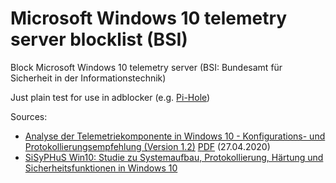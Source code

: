 # Microsoft Windows 10 telemetry server blocklist (BSI)
Block Microsoft Windows 10 telemetry server (BSI: Bundesamt für Sicherheit in der Informationstechnik)

Just plain test for use in adblocker (e.g. [Pi-Hole](https://pi-hole.net/))

Sources: 
* [Analyse der Telemetriekomponente in Windows 10 - Konfigurations- und Protokollierungsempfehlung (Version 1.2)](https://www.bsi.bund.de/SharedDocs/Downloads/DE/BSI/Cyber-Sicherheit/SiSyPHus/Analyse_Telemetriekomponente_1_2.html;jsessionid=2AA89CCA464BF6E206E0AA0FBF6CEA5F.2_cid500) [PDF](https://www.bsi.bund.de/SharedDocs/Downloads/DE/BSI/Cyber-Sicherheit/SiSyPHus/Analyse_Telemetriekomponente_1_2.pdf?__blob=publicationFile&v=6) (27.04.2020)
* [SiSyPHuS Win10: Studie zu Systemaufbau, Protokollierung, Härtung und Sicherheitsfunktionen in Windows 10](https://www.bsi.bund.de/DE/Themen/Cyber-Sicherheit/Empfehlungen/SiSyPHuS_Win10/SiSyPHuS_node.html)

